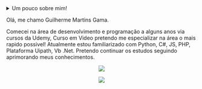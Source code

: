  <details>
 <summary>Um pouco sobre mim!
  
 Olá, me chamo Guilherme Martins Gama.
  
 Comecei na área de desenvolvimento e programação a alguns anos via cursos da Udemy, Curso em Video pretendo me especializar na área o mais rapido possivel!
  Atualmente estou familiarizado com Python, C#, JS, PHP, Plataforma Uipath, Vb .Net. Pretendo continuar os estudos seguindo aprimorando meus conhecimentos.
<!---
guilhermemtgama/guilhermemtgama is a ✨ special ✨ repository because its `README.md` (this file) appears on your GitHub profile.
You can click the Preview link to take a look at your changes.
--->

<p align="center">
  <a href="https://skillicons.dev">
    <img src="https://skillicons.dev/icons?i=python,html5,css3,js,nodejs,vscode,git,c#,uipath", />
  </a>
</p>
  
<div align="center"> 
   
  <a href="https://www.linkedin.com/in/guilherme-martins-a4040b199/" target="_blank"><img src="https://img.shields.io/badge/-LinkedIn-%230077B5?style=for-the-badge&logo=linkedin&logoColor=white" target="_blank"></a>
  
</div>
